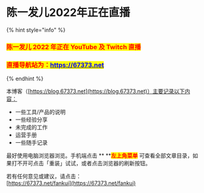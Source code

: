 # 陈一发儿2022年正在直播

{% hint style="info" %}
### <mark style="color:red;">**陈一发儿 2022 年正在 YouTube 及 Twitch 直播**</mark>

### <mark style="color:red;">直播导航站为：</mark>[<mark style="color:blue;">https://67373.net</mark>](https://67373.net)<mark style="color:blue;"></mark>
{% endhint %}

本博客（[https://blog.67373.net](https://blog.67373.net)）主要记录以下内容：

* 一些工具/产品的说明
* 一些经验分享
* 未完成的工作
* 运营手册
* 一些随手记录

最好使用电脑浏览器浏览。手机端点击 ** **<mark style="color:red;">**左上角菜单**</mark> <mark style="color:red;"></mark><mark style="color:red;"></mark> 可查看全部文章目录，如果打不开可点击「重装」试试，或者点击浏览器的刷新按钮。

若有任何意见或建议，请点击：\
[https://67373.net/fankui](https://67373.net/fankui)
